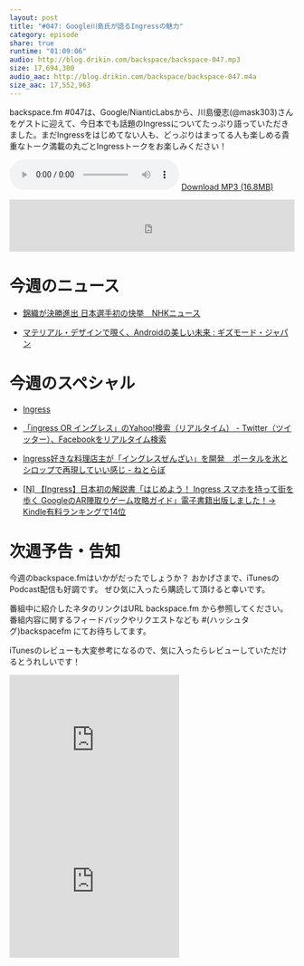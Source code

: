 ```yaml
---
layout: post
title: "#047: Google川島氏が語るIngressの魅力"
category: episode
share: true
runtime: "01:09:06"
audio: http://blog.drikin.com/backspace/backspace-047.mp3
size: 17,694,300
audio_aac: http://blog.drikin.com/backspace/backspace-047.m4a
size_aac: 17,552,963
---
```


backspace.fm #047は、Google/NianticLabsから、川島優志(@mask303)さんをゲストに迎えて、今日本でも話題のIngressについてたっぷり語っていただきました。まだIngressをはじめてない人も、どっぷりはまってる人も楽しめる貴重なトーク満載の丸ごとIngressトークをお楽しみください！

<audio src="http://blog.drikin.com/backspace/backspace-047.mp3" controls preload></audio>
[Download MP3 (16.8MB)](http://blog.drikin.com/backspace/backspace-047.mp3)

<iframe src="http://backspace.fm/subscribes.html" width="100%" height="92" scrolling="no" frameborder="0"></iframe>

# 今週のニュース

- [錦織が決勝進出 日本選手初の快挙　NHKニュース](http://www3.nhk.or.jp/news/html/20140907/t10014408751000.html)

- [マテリアル・デザインで覗く、Androidの美しい未来 : ギズモード・ジャパン](http://www.gizmodo.jp/2014/08/android_72.html)

# 今週のスペシャル

- [Ingress](https://www.ingress.com/)

- [「ingress OR イングレス」のYahoo!検索（リアルタイム） - Twitter（ツイッター）、Facebookをリアルタイム検索](http://realtime.search.yahoo.co.jp/search/ingress+OR+%E3%82%A4%E3%83%B3%E3%82%B0%E3%83%AC%E3%82%B9/?fr=rts_algo)

- [Ingress好きな料理店主が「イングレスぜんざい」を開発　ポータルを氷とシロップで再現していい感じ - ねとらぼ](http://nlab.itmedia.co.jp/nl/articles/1409/11/news105.html)

- [[N] 【Ingress】日本初の解説書「はじめよう！ Ingress スマホを持って街を歩く GoogleのAR陣取りゲーム攻略ガイド」電子書籍出版しました！→ Kindle有料ランキングで14位](http://netafull.net/ingress/047934.html)

# 次週予告・告知

今週のbackspace.fmはいかがだったでしょうか？
おかげさまで、iTunesのPodcast配信も好調です。
ぜひ気に入ったら購読して頂けると幸いです。

番組中に紹介したネタのリンクはURL backspace.fm から参照してください。
番組内容に関するフィードバックやリクエストなども #(ハッシュタグ)backspacefm にてお待ちしてます。

iTunesのレビューも大変参考になるので、気に入ったらレビューしていただけるとうれしいです！

<iframe src="http://rcm-fe.amazon-adsystem.com/e/cm?t=driftking-22&o=9&p=12&l=bn1&mode=videogames-jp&browse=637394&fc1=000000&lt1=_blank&lc1=3366FF&bg1=FFFFFF&f=ifr" marginwidth="0" marginheight="0" width="300" height="250" border="0" frameborder="0" style="border:none;" scrolling="no"></iframe>
<iframe src="http://rcm-fe.amazon-adsystem.com/e/cm?t=driftking-22&o=9&p=12&l=bn1&mode=computers-jp&browse=2127209051&fc1=000000&lt1=_blank&lc1=3366FF&bg1=FFFFFF&f=ifr" marginwidth="0" marginheight="0" width="300" height="250" border="0" frameborder="0" style="border:none;" scrolling="no"></iframe>


